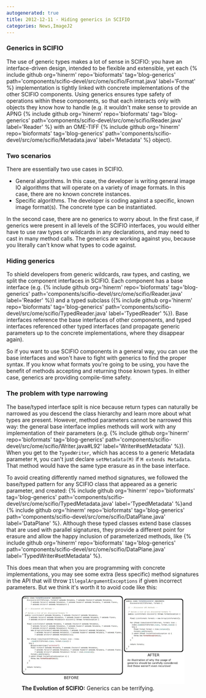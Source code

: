 ```yaml
---
autogenerated: true
title: 2012-12-11 - Hiding generics in SCIFIO
categories: News,ImageJ2
---
```


### Generics in SCIFIO

The use of generic types makes a lot of sense in SCIFIO: you have an interface-driven design, intended to be flexible and extensible, yet each {% include github org='hinerm' repo='bioformats' tag='blog-generics' path='components/scifio-devel/src/ome/scifio/Format.java' label='Format' %} implementation is tightly linked with concrete implementations of the other SCIFIO components. Using generics ensures type safety of operations within these components, so that each interacts only with objects they know how to handle (e.g. it wouldn't make sense to provide an APNG {% include github org='hinerm' repo='bioformats' tag='blog-generics' path='components/scifio-devel/src/ome/scifio/Reader.java' label='Reader' %} with an OME-TIFF {% include github org='hinerm' repo='bioformats' tag='blog-generics' path='components/scifio-devel/src/ome/scifio/Metadata.java' label='Metadata' %} object).

### Two scenarios

There are essentially two use cases in SCIFIO.

-   General algorithms. In this case, the developer is writing general image IO algorithms that will operate on a variety of image formats. In this case, there are no known concrete instances.
-   Specific algorithms. The developer is coding against a specific, known image format(s). The concrete type can be instantiated.

In the second case, there are no generics to worry about. In the first case, if generics were present in all levels of the SCIFIO interfaces, you would either have to use raw types or wildcards in any declarations, and may need to cast in many method calls. The generics are working against you, because you literally can't know what types to code against.

### Hiding generics

To shield developers from generic wildcards, raw types, and casting, we split the component interfaces in SCIFIO. Each component has a base interface (e.g. {% include github org='hinerm' repo='bioformats' tag='blog-generics' path='components/scifio-devel/src/ome/scifio/Reader.java' label='Reader' %}) and a typed subclass ({% include github org='hinerm' repo='bioformats' tag='blog-generics' path='components/scifio-devel/src/ome/scifio/TypedReader.java' label='TypedReader' %}). Base interfaces reference the base interfaces of other components, and typed interfaces referenced other typed interfaces (and propagate generic parameters up to the concrete implementations, where they disappear again).

So if you want to use SCIFIO components in a general way, you can use the base interfaces and won't have to fight with generics to find the proper syntax. If you know what formats you're going to be using, you have the benefit of methods accepting and returning those known types. In either case, generics are providing compile-time safety.

### The problem with type narrowing

The base/typed interface split is nice because return types can naturally be narrowed as you descend the class hierarchy and learn more about what types are present. However, method parameters cannot be narrowed this way: the general base interface implies methods will work with any implementation of their parameters (e.g. {% include github org='hinerm' repo='bioformats' tag='blog-generics' path='components/scifio-devel/src/ome/scifio/Writer.java\#L92' label='Writer\#setMetadata' %}). When you get to the `TypedWriter`, which has access to a generic Metadata parameter `M`, you can't just declare `setMetadata(M)` if `M extends Metadata`. That method would have the same type erasure as in the base interface.

To avoid creating differently named method signatures, we followed the base/typed pattern for any SCIFIO class that appeared as a generic parameter, and created: {% include github org='hinerm' repo='bioformats' tag='blog-generics' path='components/scifio-devel/src/ome/scifio/TypedMetadata.java' label='TypedMetadata' %}and {% include github org='hinerm' repo='bioformats' tag='blog-generics' path='components/scifio-devel/src/ome/scifio/DataPlane.java' label='DataPlane' %}. Although these typed classes extend base classes that are used with parallel signatures, they provide a different point for erasure and allow the happy inclusion of parameterized methods, like {% include github org='hinerm' repo='bioformats' tag='blog-generics' path='components/scifio-devel/src/ome/scifio/DataPlane.java' label='TypedWriter\#setMetadata' %}.

This does mean that when you are programming with concrete implementations, you may see some extra (less specific) method signatures in the API that will throw `IllegalArgumentExceptions` if given incorrect parameters. But we think it's worth it to avoid code like this:

<figure><img src="/media/Terrifying-generics.jpg" title="The Evolution of SCIFIO: Generics can be terrifying." width="700" alt="The Evolution of SCIFIO: Generics can be terrifying." /><figcaption aria-hidden="true"><strong>The Evolution of SCIFIO:</strong> Generics can be terrifying.</figcaption></figure>

 
